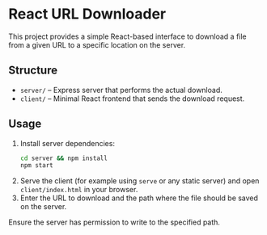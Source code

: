 # React URL Downloader

This project provides a simple React-based interface to download a file from a given URL to a specific location on the server.

## Structure

- `server/` – Express server that performs the actual download.
- `client/` – Minimal React frontend that sends the download request.

## Usage

1. Install server dependencies:
   ```bash
   cd server && npm install
   npm start
   ```
2. Serve the client (for example using `serve` or any static server) and open `client/index.html` in your browser.
3. Enter the URL to download and the path where the file should be saved on the server.

Ensure the server has permission to write to the specified path.
